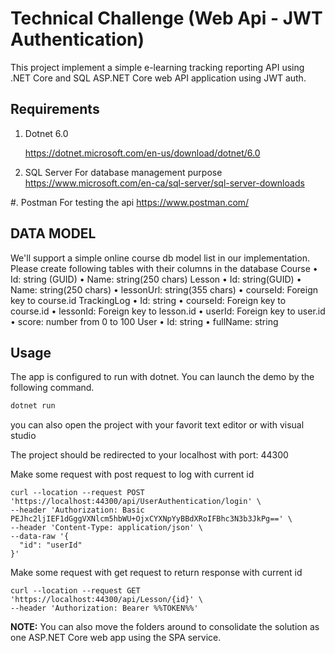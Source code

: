 # Technical Challenge (Web Api - JWT Authentication)

This project implement a simple e-learning tracking reporting API using .NET Core and SQL ASP.NET Core web API application using JWT auth.

## Requirements

1. Dotnet 6.0

    https://dotnet.microsoft.com/en-us/download/dotnet/6.0

2. SQL Server
    For database management purpose
    https://www.microsoft.com/en-ca/sql-server/sql-server-downloads

#. Postman
    For testing the api
    https://www.postman.com/

## DATA MODEL
We'll support a simple online course db model list in our implementation. Please create
following tables with their columns in the database
    Course
        • Id: string (GUID)
        • Name: string(250 chars)
    Lesson
        • Id: string(GUID)
        • Name: string(250 chars)
        • lessonUrl: string(355 chars)
        • courseId: Foreign key to course.id
    TrackingLog
        • Id: string
        • courseId: Foreign key to course.id
        • lessonId: Foreign key to lesson.id
        • userId: Foreign key to user.id
        • score: number from 0 to 100
    User
        • Id: string
        • fullName: string


## Usage

The app is configured to run with dotnet.
 You can launch the demo by the following command.

```bash
dotnet run
```
you can also open the project with your favorit text editor or with visual studio

The project should be redirected to your localhost with port: 44300

Make some request with post request to log with current id

```
curl --location --request POST 'https://localhost:44300/api/UserAuthentication/login' \
--header 'Authorization: Basic PEJhc2ljIEF1dGggVXNlcm5hbWU+OjxCYXNpYyBBdXRoIFBhc3N3b3JkPg==' \
--header 'Content-Type: application/json' \
--data-raw '{
  "id": "userId"
}'
```
Make some request with get request to return response with current id

```
curl --location --request GET 'https://localhost:44300/api/Lesson/{id}' \
--header 'Authorization: Bearer %%TOKEN%%'
```

**NOTE:** You can also move the folders around to consolidate the solution as one ASP.NET Core web app using the SPA service.
